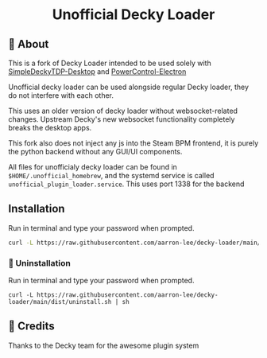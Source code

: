 <h1 align="center">
  Unofficial Decky Loader
</h1>

## 📖 About

This is a fork of Decky Loader intended to be used solely with [SimpleDeckyTDP-Desktop](https://github.com/aarron-lee/SimpleDeckyTDP-Desktop) and [PowerControl-Electron](https://github.com/aarron-lee/PowerControl-Electron)

Unofficial decky loader can be used alongside regular Decky loader, they do not interfere with each other.

This uses an older version of decky loader without websocket-related changes. Upstream Decky's new websocket functionality completely breaks the desktop apps.

This fork also does not inject any js into the Steam BPM frontend, it is purely the python backend without any GUI/UI components.

All files for unofficialy decky loader can be found in `$HOME/.unofficial_homebrew`, and the systemd service is called `unofficial_plugin_loader.service`. This uses port 1338 for the backend

## Installation

Run in terminal and type your password when prompted.

```bash
curl -L https://raw.githubusercontent.com/aarron-lee/decky-loader/main/dist/install_release.sh | sh
```

### 👋 Uninstallation

Run in terminal and type your password when prompted.

```
curl -L https://raw.githubusercontent.com/aarron-lee/decky-loader/main/dist/uninstall.sh | sh
```

## 📜 Credits

Thanks to the Decky team for the awesome plugin system
